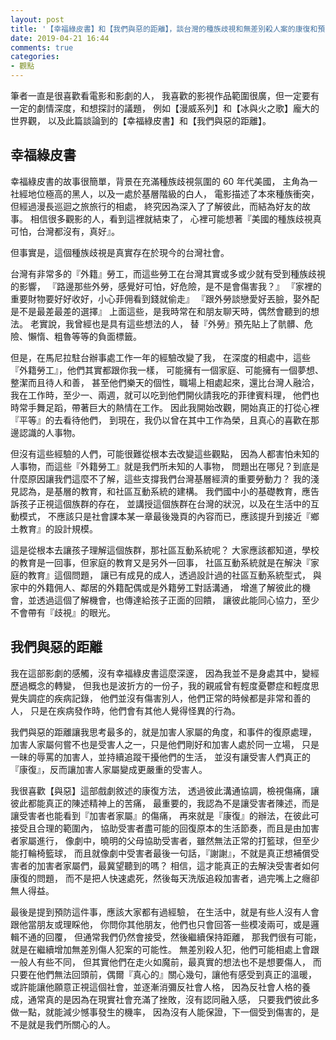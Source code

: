 ```yaml
---
layout: post
title: '【幸福綠皮書】和【我們與惡的距離】，談台灣的種族歧視和無差別殺人案的康復和預防'
date: 2019-04-21 16:44
comments: true
categories:
- 觀點
---
```

筆者一直是很喜歡看電影和影劇的人，
我喜歡的影視作品範圍很廣，但一定要有一定的劇情深度，和想探討的議題，
例如【漫威系列】和【冰與火之歌】龐大的世界觀，
以及此篇談論到的【幸福綠皮書】和【我們與惡的距離】。

## 幸福綠皮書

幸福綠皮書的故事很簡單，背景在充滿種族歧視氛圍的 60 年代美國，
主角為一社經地位極高的黑人，以及一處於基層階級的白人，
電影描述了本來種族衝突，但經過漫長巡迴之旅旅行的相處，
終究因為深入了了解彼此，而結為好友的故事。
相信很多觀影的人，看到這裡就結束了，
心裡可能想著『美國的種族歧視真可怕，台灣都沒有，真好』。

但事實是，這個種族歧視是真實存在於現今的台灣社會。

台灣有非常多的『外籍』勞工，而這些勞工在台灣其實或多或少就有受到種族歧視的影響，
『路邊那些外勞，感覺好可怕，好危險，是不是會傷害我？』
『家裡的重要財物要好好收好，小心菲佣看到錢就偷走』
『跟外勞談戀愛好丟臉，娶外配是不是最差最差的選擇』
上面這些，是我時常在和朋友聊天時，偶然會聽到的想法。
老實說，我曾經也是具有這些想法的人，
替『外勞』預先貼上了骯髒、危險、懶惰、粗魯等等的負面標籤。

但是，在馬尼拉駐台辦事處工作一年的經驗改變了我，
在深度的相處中，這些『外籍勞工』，他們其實都跟你我一樣，
可能擁有一個家庭、可能擁有一個夢想、整潔而且待人和善，
甚至他們樂天的個性，職場上相處起來，還比台灣人融洽，
我在工作時，至少一、兩週，就可以吃到他們開伙請我吃的菲律賓料理，
他們也時常手舞足蹈，帶著巨大的熱情在工作。
因此我開始改觀，開始真正的打從心裡『平等』的去看待他們，
到現在，我仍以曾在其中工作為榮，且真心的喜歡在那邊認識的人事物。

但沒有這些經驗的人們，可能很難從根本去改變這些觀點，
因為人都害怕未知的人事物，而這些『外籍勞工』就是我們所未知的人事物，
問題出在哪兒？到底是什麼原因讓我們這麼不了解，這些支撐我們台灣基層經濟的重要勞動力？
我的淺見認為，是基層的教育，和社區互動系統的建構。
我們國中小的基礎教育，應告訴孩子正視這個族群的存在，
並講授這個族群在台灣的狀況，以及在生活中的互動模式，
不應該只是社會課本某一章最後幾頁的內容而已，應該提升到接近『鄉土教育』的設計規模。

這是從根本去讓孩子理解這個族群，那社區互動系統呢？
大家應該都知道，學校的教育是一回事，但家庭的教育又是另外一回事，
社區互動系統就是在解決『家庭的教育』這個問題，
讓已有成見的成人，透過設計過的社區互動系統型式，
與家中的外籍佣人、鄰居的外籍配偶或是外籍勞工對話溝通，
增進了解彼此的機會，並透過這個了解機會，也傳達給孩子正面的回饋，
讓彼此能同心協力，至少不會帶有『歧視』的眼光。

## 我們與惡的距離

我在這部影劇的感觸，沒有幸福綠皮書這麼深邃，
因為我並不是身處其中，變經歷過概念的轉變，
但我也是波折方的一份子，我的親戚曾有輕度憂鬱症和輕度思覺失調症的疾病記錄，
他們並沒有傷害別人，他們正常的時候都是非常和善的人，
只是在疾病發作時，他們會有其他人覺得怪異的行為。

我們與惡的距離讓我思考最多的，就是加害人家屬的角度，和事件的復原處理，
加害人家屬何嘗不也是受害人之一，只是他們剛好和加害人處於同一立場，
只是一昧的辱罵的加害人，並持續追蹤干擾他們的生活，
並沒有讓受害人們真正的『康復』，反而讓加害人家屬變成更嚴重的受害人。

我很喜歡【與惡】這部戲劇敘述的康復方法，
透過彼此溝通協調，檢視傷痛，讓彼此都能真正的陳述精神上的苦痛，
最重要的，我認為不是讓受害者陳述，而是讓受害者也能看到『加害者家屬』的傷痛，
再來就是『康復』的辦法，在彼此可接受且合理的範圍內，
協助受害者盡可能的回復原本的生活節奏，而且是由加害者家屬進行，
像劇中，曉明的父母協助受害者，雖然無法正常的打籃球，但至少能打輪椅籃球，
而且就像劇中受害者最後一句話，『謝謝』，不就是真正想補償受害者的加害者家屬們，最冀望聽到的嗎？
相信，這才能真正的去解決受害者如何康復的問題，
而不是把人快速處死，然後每天洗版追殺加害者，過完嘴上之癮卻無人得益。

最後是提到預防這件事，應該大家都有過經驗，
在生活中，就是有些人沒有人會跟他當朋友或理睬他，
你問你其他朋友，他們也只會回答一些模凌兩可，或是邏輯不通的回覆，
但通常我們仍然會接受，然後繼續保持距離，
那我們很有可能，就是在繼續增加無差別傷人犯案的可能性。
無差別殺人犯，他們可能相處上會跟一般人有些不同，
但其實他們在走火如魔前，最真實的想法也不是想要傷人，
而只要在他們無法回頭前，偶爾『真心的』關心幾句，讓他有感受到真正的溫暖，
或許能讓他願意正視這個社會，並逐漸消彌反社會人格，
因為反社會人格的養成，通常真的是因為在現實社會充滿了挫敗，沒有認同融入感，
只要我們彼此多做一點，就能減少憾事發生的機率，
因為沒有人能保證，下一個受到傷害的，是不是就是我們所關心的人。


